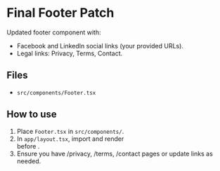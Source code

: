 # Final Footer Patch

Updated footer component with:
- Facebook and LinkedIn social links (your provided URLs).
- Legal links: Privacy, Terms, Contact.

## Files
- `src/components/Footer.tsx`

## How to use
1. Place `Footer.tsx` in `src/components/`.
2. In `app/layout.tsx`, import and render <Footer /> before </body>.
3. Ensure you have /privacy, /terms, /contact pages or update links as needed.
